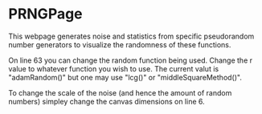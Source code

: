 # PRNGPage
This webpage generates noise and statistics from specific pseudorandom number generators to visualize the randomness of these functions. 

On line 63 you can change the random function being used. Change the r value to whatever function you wish to use. The current valut is "adamRandom()" but one may use "lcg()" or "middleSquareMethod()".

To change the scale of the noise (and hence the amount of random numbers) simpley change the canvas dimensions on line 6.
